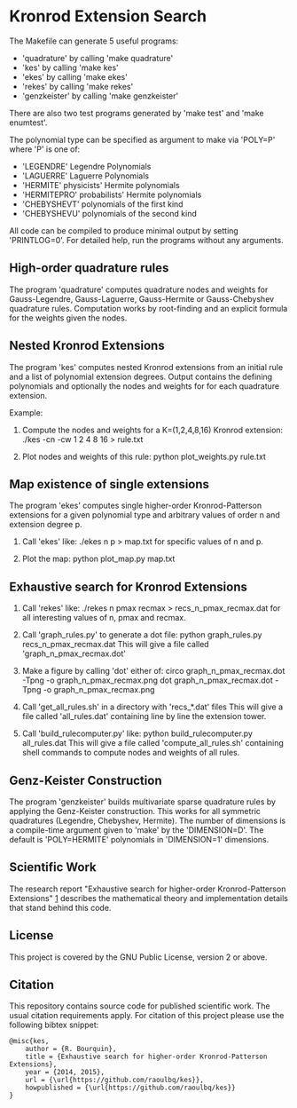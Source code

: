 Kronrod Extension Search
========================

The Makefile can generate 5 useful programs:

* 'quadrature' by calling 'make quadrature'
* 'kes' by calling 'make kes'
* 'ekes' by calling 'make ekes'
* 'rekes' by calling 'make rekes'
* 'genzkeister' by calling 'make genzkeister'

There are also two test programs generated by 'make test'
and 'make enumtest'.

The polynomial type can be specified as argument to make
via 'POLY=P' where 'P' is one of:

* 'LEGENDRE'      Legendre Polynomials
* 'LAGUERRE'      Laguerre Polynomials
* 'HERMITE'       physicists' Hermite polynomials
* 'HERMITEPRO'    probabilists' Hermite polynomials
* 'CHEBYSHEVT'    polynomials of the first kind
* 'CHEBYSHEVU'    polynomials of the second kind

All code can be compiled to produce minimal output by
setting 'PRINTLOG=0'. For detailed help, run the programs
without any arguments.


High-order quadrature rules
---------------------------

The program 'quadrature' computes quadrature nodes and
weights for Gauss-Legendre, Gauss-Laguerre, Gauss-Hermite
or Gauss-Chebyshev quadrature rules. Computation works
by root-finding and an explicit formula for the weights
given the nodes.


Nested Kronrod Extensions
-------------------------

The program 'kes' computes nested Kronrod extensions
from an initial rule and a list of polynomial extension
degrees. Output contains the defining polynomials and
optionally the nodes and weights for for each quadrature
extension.

Example:

1. Compute the nodes and weights for a K=(1,2,4,8,16)
   Kronrod extension:
   ./kes -cn -cw 1 2 4 8 16 > rule.txt

2. Plot nodes and weights of this rule:
   python plot_weights.py rule.txt


Map existence of single extensions
----------------------------------

The program 'ekes' computes single higher-order
Kronrod-Patterson extensions for a given polynomial
type and arbitrary values of order n and extension
degree p.

1. Call 'ekes' like:
   ./ekes n p > map.txt
   for specific values of n and p.

2. Plot the map:
   python plot_map.py map.txt


Exhaustive search for Kronrod Extensions
----------------------------------------

1. Call 'rekes' like:
   ./rekes n pmax recmax > recs_n_pmax_recmax.dat
   for all interesting values of n, pmax and recmax.

2. Call 'graph_rules.py' to generate a dot file:
   python graph_rules.py recs_n_pmax_recmax.dat
   This will give a file called 'graph_n_pmax_recmax.dot'

3. Make a figure by calling 'dot' either of:
   circo graph_n_pmax_recmax.dot -Tpng -o graph_n_pmax_recmax.png
   dot graph_n_pmax_recmax.dot -Tpng -o graph_n_pmax_recmax.png

4. Call 'get_all_rules.sh' in a directory with 'recs_*.dat' files
   This will give a file called 'all_rules.dat' containing line
   by line the extension tower.

5. Call 'build_rulecomputer.py' like:
   python build_rulecomputer.py all_rules.dat
   This will give a file called 'compute_all_rules.sh' containing
   shell commands to compute nodes and weights of all rules.


Genz-Keister Construction
-------------------------

The program 'genzkeister' builds multivariate sparse quadrature
rules by applying the Genz-Keister construction. This works for
all symmetric quadratures (Legendre, Chebyshev, Hermite). The
number of dimensions is a compile-time argument given to 'make'
by the 'DIMENSION=D'. The default is 'POLY=HERMITE' polynomials
in 'DIMENSION=1' dimensions.


Scientific Work
---------------

The research report "Exhaustive search for higher-order Kronrod-Patterson
Extensions" [1] describes the mathematical theory and implementation details
that stand behind this code.

[1]: http://www.sam.math.ethz.ch/sam_reports/index.php?id=2015-11


License
-------

This project is covered by the GNU Public License, version 2 or above.


Citation
--------

This repository contains source code for published scientific work.
The usual citation requirements apply. For citation of this project
please use the following bibtex snippet:

    @misc{kes,
        author = {R. Bourquin},
        title = {Exhaustive search for higher-order Kronrod-Patterson Extensions},
        year = {2014, 2015},
        url = {\url{https://github.com/raoulbq/kes}},
        howpublished = {\url{https://github.com/raoulbq/kes}}
    }
